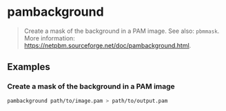 # pambackground

> Create a mask of the background in a PAM image. See also: `pbmmask`. More information: <https://netpbm.sourceforge.net/doc/pambackground.html>.

## Examples

### Create a mask of the background in a PAM image

```bash
pambackground path/to/image.pam > path/to/output.pam
```
